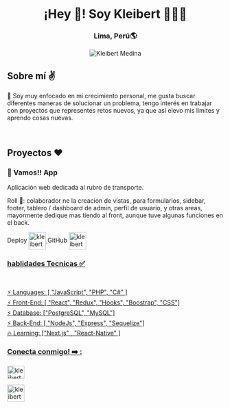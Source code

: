 <h1 align="center">¡Hey 👋! Soy Kleibert 👩🏻‍💻</h1>
<h3 align="center">Lima, Perú🌎</h3>

<p align="center">
  <img src="https://miro.medium.com/v2/resize:fit:679/1*yw0TnheAGN-LPneDaTlaxw.gif" alt="Kleibert Medina">
</p>

<h2>Sobre mí ✌️</h2>
<p>
🔖 Soy muy enfocado en mi crecimiento personal, me gusta buscar diferentes maneras de solucionar un problema, tengo interés en trabajar con proyectos que representes retos nuevos, ya que así elevo mis limites y aprendo cosas nuevas.
</p>
<br/>
<div>
  <h2>Proyectos ❤️</h2>
  <div>
    <h3>🚐 Vamos!! App </h3>
    <p>Aplicación web dedicada al rubro de transporte.</p>
    <p>Roll 💪: colaborador ne la creacion de vistas, para formularios, sidebar, footer, tablero / dashboard de admin, perfil de usuario, y otras areas, mayormente dedique mas tiendo al front, aunque tuve algunas funciones en el back.</p>
    <span border-radius="50"> Deploy
      <a href="https://vamos-app.vercel.app/" target="_blank" >
        <img align="center" src="https://avatars.githubusercontent.com/u/156010694?v=4" alt="kleibert-medina" height="40" width="40" />
      </a>
    </span>
    <span border-radius="50">
      GitHub
      <a href="https://github.com/VamosONG" target="_blank">
        <img align="center" src="https://avatars.githubusercontent.com/u/156010694?v=4" alt="kleibert-medina" height="40" width="40" />
    </span>
  </div>
  <div>
    
  </div>
</div>

<div> 
<h3>hablidades Tecnicas ✅ </h3>
<br/>

<p aling='start' gap='4'> 
<span>⚡ Languages: [ "JavaScript", "PHP", "C#" ]</span>
 <br/> 
<span>⚡ Front-End: [ "React", "Redux", "Hooks", "Boostrap", "CSS"]</span>
  <br/>
<span>⚡ Database: ["PostgreSQL", "MySQL"]</span>
  <br/>
<span>⚡ Back-End: [ "NodeJs", "Express", "Sequelize"]</span>
  <br/>
<span>🔥 Learning: ["Next.js" , "React-Native" ]</span>
</p>
</div>

<div display='flex' justify-content='space-evenly'>  
<h3 align="left">Conecta conmigo! ➡️ :</h3>
  <div display="flex">
    
<p >
<a href="https://www.linkedin.com/in/kleibert-jose-medina-gomez-19a6a412a/" target="_blank"><img align="center" src="https://raw.githubusercontent.com/rahuldkjain/github-profile-readme-generator/master/src/images/icons/Social/linked-in-alt.svg" alt="kleibert-medina" height="30" width="40" /></a>
</p>

  <p >
<a href="https://api.whatsapp.com/send?phone=51976963819" target="_blank"><img align="center" src="https://upload.wikimedia.org/wikipedia/commons/thumb/5/5e/WhatsApp_icon.png/479px-WhatsApp_icon.png" alt="kleibert-medina" height="40" width="40" /></a>
</p>
  </div>
</div>
